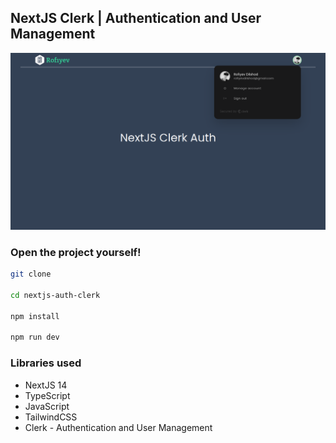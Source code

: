 ## NextJS Clerk | Authentication and User Management

![readme-image](./assets/readme-image.png)

### Open the project yourself!

```bash
git clone 

cd nextjs-auth-clerk

npm install

npm run dev

```

### Libraries used

- NextJS 14
- TypeScript
- JavaScript
- TailwindCSS
- Clerk - Authentication and User Management

